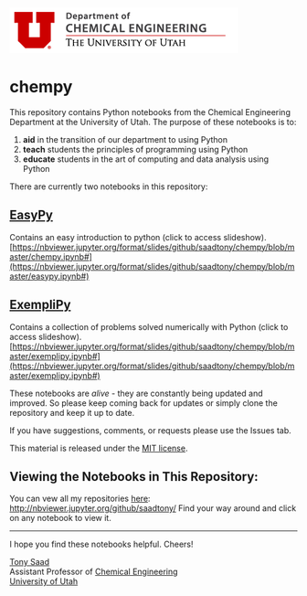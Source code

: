 ![](ChemE_logo.png)

# chempy

This repository contains Python notebooks from the Chemical Engineering Department at the University of Utah. The purpose of these notebooks is to:

1. **aid** in the transition of our department to using Python
2. **teach** students the principles of programming using Python
3. **educate** students in the art of computing and data analysis using Python

There are currently two notebooks in this repository:

## [EasyPy](https://nbviewer.jupyter.org/format/slides/github/saadtony/chempy/blob/master/easypy.ipynb#)
Contains an easy introduction to python (click to access slideshow).
[https://nbviewer.jupyter.org/format/slides/github/saadtony/chempy/blob/master/chempy.ipynb#](https://nbviewer.jupyter.org/format/slides/github/saadtony/chempy/blob/master/easypy.ipynb#)


## [ExempliPy](https://nbviewer.jupyter.org/format/slides/github/saadtony/chempy/blob/master/exemplipy.ipynb#)
Contains a collection of problems solved numerically with Python (click to access slideshow).
[https://nbviewer.jupyter.org/format/slides/github/saadtony/chempy/blob/master/exemplipy.ipynb#](https://nbviewer.jupyter.org/format/slides/github/saadtony/chempy/blob/master/exemplipy.ipynb#)


These notebooks are *alive* - they are constantly being updated and improved. So please keep coming back for updates or simply clone the repository and keep it up to date.

If you have suggestions, comments, or requests please use the Issues tab.

This material is released under the [MIT license](LICENSE).

## Viewing the Notebooks in This Repository:

You can vew all my repositories [here](http://nbviewer.jupyter.org/github/saadtony):
<a href=http://nbviewer.jupyter.org/github/saadtony/>http://nbviewer.jupyter.org/github/saadtony/</a>
Find your way around and click on any notebook to view it.


---
I hope you find these notebooks helpful.
Cheers!

[Tony Saad](www.tonysaad.net) <br/>
Assistant Professor of [Chemical Engineering](www.che.utah.edu) <br/>
[University of Utah](www.utah.edu)